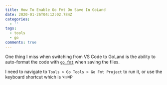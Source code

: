 ```yaml
---
title: How To Enable Go Fmt On Save In GoLand
date: 2020-01-26T04:12:02.784Z
categories:
  - ''
tags:
  - tools
  - go
comments: true
---
```

One thing I miss when switching from VS Code to GoLand is the ability to auto-format the code with [`go fmt`](https://golang.org/cmd/gofmt/) when saving the files.

I need to navigate to `Tools > Go Tools > Go Fmt Project` to run it, or use the keyboard shortcut which is <kbd>⌥⇧⌘P</kbd>


